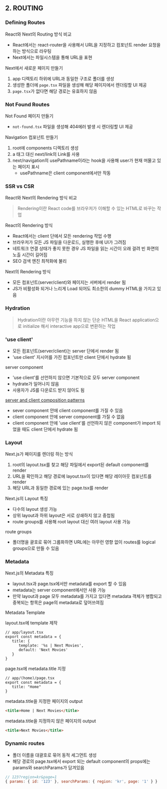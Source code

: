 ## 2. ROUTING

### Defining Routes

React와 Next의 Routing 방식 비교
- React에서는 react-router을 사용해서 URL을 지정하고 컴포넌트 render 요청을 하는 방식으로 라우팅
- Next에서는 파일시스템을 통해 URL을 표현

Next에서 새로운 페이지 만들기
1. app 디렉토리 하위에 URL과 동일한 구조로 폴더를 생성
2. 생성한 폴더에 `page.tsx` 파일을 생성해 해당 페이지에서 렌더링할 UI 제공
3. `page.tsx`가 없다면 해당 경로는 유효하지 않음

### Not Found Routes

Not Found 페이지 만들기
- `not-found.tsx` 파일을 생성해 404에러 발생 시 렌더링할 UI 제공

Navigation 컴포넌트 만들기
1. root에 components 디렉토리 생성
2. a 태그 대신 next/link의 Link를 사용
3. next/navigation의 usePathname이라는 hook을 사용해 user가 현재 머물고 있는 페이지 표시
    - usePathname은 client component에서만 작동

### SSR vs CSR

React와 Next의 Rendering 방식 비교
> Rendering이란 React code를 브라우저가 이해할 수 있는 HTML로 바꾸는 작업

React의 Rendering 방식
- React에서는 client 단에서 모든 rendering 작업 수행
- 브라우저가 모든 JS 파일을 다운로드, 실행한 후에 UI가 그려짐
- 네트워크 연결 상태가 좋지 못한 경우 JS 파일을 읽는 시간이 오래 걸려 빈 화면의 노출 시간이 길어짐
- SEO 검색 엔진 최적화에 불리

Next의 Rendering 방식
- 모든 컴포넌트(server/client)와 페이지는 서버에서 render 됨
- JS가 비활성화 되거나 느리게 Load 되어도 최소한의 dummy HTML을 가지고 있음

### Hydration

> Hydration이란 아무런 기능을 하지 않는 단순 HTML을 React application으로 initialize 해서 interactive app으로 변환하는 작업

### 'use client'
- 모든 컴포넌트(server/client)는 server 단에서 render 됨
- 'use client' 지시어를 가진 컴포넌트만 client 단에서 hydrate 됨

server component
- 'use client'를 선언하지 않으면 기본적으로 모두 server component
- hydrate가 일어나지 않음
- 사용자가 JS를 다운로드 받지 않아도 됨

[server and client composition patterns](https://nextjs.org/docs/app/building-your-application/rendering/composition-patterns)
- sever component 안에 client component를 가질 수 있음
- client component 안에 server component를 가질 수 없음
- client component 안에 'use client'를 선언하지 않은 component가 import 되었을 때도 client 단에서 hydrate 됨

### Layout

Next.js가 페이지를 렌더링 하는 방식
1. root의 layout.tsx를 찾고 해당 파일에서 export된 default component를 render
2. URL을 확인하고 해당 경로에 layout.tsx이 있다면 해당 레이아웃 컴포넌트를 render 
3. 해당 URL과 동일한 경로에 있는 page.tsx를 render

Next.js의 Layout 특징
- 다수의 layout 생성 가능
- 상위 layout과 하위 layout은 서로 상쇄하지 않고 중첩됨
- route groups를 사용해 root layout 대신 여러 layout 사용 가능

route groups
- 폴더명을 괄호로 묶어 그룹화하면 URL에는 아무런 영향 없이 routes를 logical groups으로 만들 수 있음

### Metadata

Next.js의 Metadata 특징
- layout.tsx과 page.tsx에서만 metadata를 export 할 수 있음
- metadata는 server component에서만 사용 가능
- 만약 layout과 page 모두 metadata를 가지고 있다면 metadata 객체가 병합되고 중복되는 항목은 page의 metadata로 덮어쓰여짐

Metadata Template

layout.tsx에 template 제작
```tsx
// app/layout.tsx
export const metadata = {
   title: {
      template: '%s | Next Movies',
      default: 'Next Movies'
   }
}
```

page.tsx에 metadata.title 지정
```tsx
// app/(home)/page.tsx
export const metadata = {
   title: "Home"
}
```

metadata.title을 지정한 페이지의 output
```html
<title>Home | Next Movies</title>
```

metadata.title을 지정하지 않은 페이지의 output
```html
<title>Next Movies</title>
```

### Dynamic routes

- 폴더 이름을 대괄호로 묶어 동적 세그먼트 생성
- 해당 경로의 page.tsx에서 export 되는 default component의 props에는 params와 searchParams가 담겨있음

```js
// 123?region=kr&page=1
{ params: { id: '123' }, searchParams: { region: 'kr', page: '1' } }
```